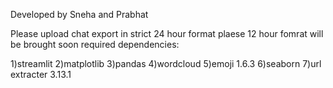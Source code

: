 Developed by Sneha and Prabhat

Please upload chat export in strict 24 hour format plaese 12 hour fomrat will be brought soon required dependencies:

1)streamlit
2)matplotlib
3)pandas
4)wordcloud
5)emoji 1.6.3
6)seaborn
7)url extracter 3.13.1
